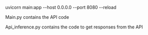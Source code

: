 uvicorn main:app --host 0.0.0.0 --port 8080 --reload


Main.py contains the API code

Api_inference.py contains the code to get responses from the API
